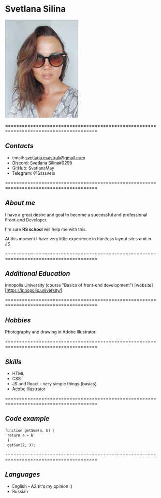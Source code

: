 # **Svetlana Silina**
![Photo](/svetla-min_photo-resizer.ru.jpg "This is me")

=======================================================================================
## *Contacts* 
* email: svetlana.maistruk@gmail.com
* Discord: Svetlana Silina#0299
* GitHub: SvetlanaMay
* Telegram: @Ssssveta

=======================================================================================

## *About me*
I have a great desire and goal to become a successful and professional Front-end Developer.


I'm sure **RS school** will help me with this.


At this moment I have very little experience in html/css layout sites and in JS

=======================================================================================
## *Additional Education*
Innopolis University (course "Basics of front-end development")
[website][https://innopolis.university/]

=======================================================================================
## *Hobbies*
Photography and drawing in Adobe Illustrator

=======================================================================================
## *Skills*
* HTML
* CSS
* JS and React  - very simple things (basics)
* Adobe Illustrator

=======================================================================================

## *Code example*
```
function getSum(a, b) {
 return a + b
 }
 getSum(2, 3);
 ```
 
=======================================================================================
## *Languages*
* English  - A2 (it's my opinion :)
* Russian


 












